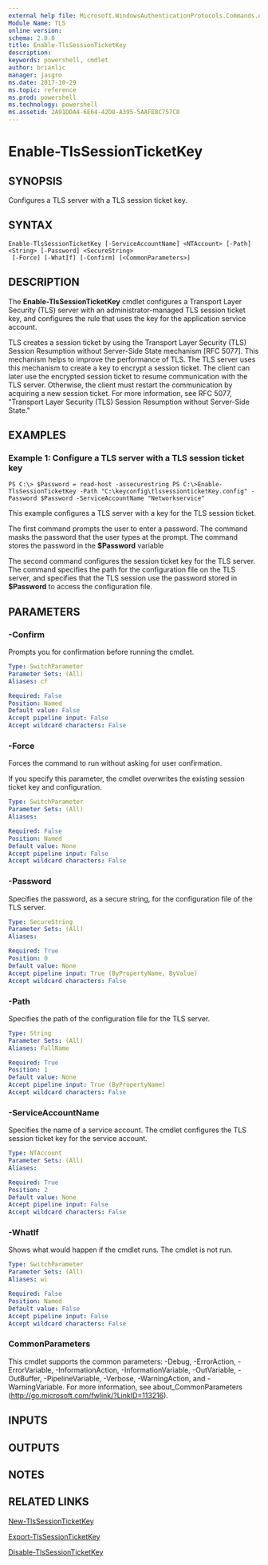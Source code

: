 ```yaml
---
external help file: Microsoft.WindowsAuthenticationProtocols.Commands.dll-Help.xml
Module Name: TLS
online version: 
schema: 2.0.0
title: Enable-TlsSessionTicketKey
description: 
keywords: powershell, cmdlet
author: brianlic
manager: jasgro
ms.date: 2017-10-29
ms.topic: reference
ms.prod: powershell
ms.technology: powershell
ms.assetid: 2A91DDA4-6E64-42D8-A395-5AAFE8C757C8
---
```


# Enable-TlsSessionTicketKey

## SYNOPSIS
Configures a TLS server with a TLS session ticket key.

## SYNTAX

```
Enable-TlsSessionTicketKey [-ServiceAccountName] <NTAccount> [-Path] <String> [-Password] <SecureString>
 [-Force] [-WhatIf] [-Confirm] [<CommonParameters>]
```

## DESCRIPTION
The **Enable-TlsSessionTicketKey** cmdlet configures a Transport Layer Security (TLS) server with an administrator-managed TLS session ticket key, and configures the rule that uses the key for the application service account.

TLS creates a session ticket by using the Transport Layer Security (TLS) Session Resumption without Server-Side State mechanism \[RFC 5077\].
This mechanism helps to improve the performance of TLS.
The TLS server uses this mechanism to create a key to encrypt a session ticket.
The client can later use the encrypted session ticket to resume communication with the TLS server.
Otherwise, the client must restart the communication by acquiring a new session ticket.
For more information, see RFC 5077, "Transport Layer Security (TLS) Session Resumption without Server-Side State."

## EXAMPLES

### Example 1: Configure a TLS server with a TLS session ticket key
```
PS C:\> $Password = read-host -assecurestring PS C:\>Enable-TlsSessionTicketKey -Path "C:\keyconfig\tlssessionticketKey.config" -Password $Password -ServiceAccountName "Networkservice"
```

This example configures a TLS server with a key for the TLS session ticket.

The first command prompts the user to enter a password.
The command masks the password that the user types at the prompt.
The command stores the password in the **$Password** variable

The second command configures the session ticket key for the TLS server.
The command specifies the path for the configuration file on the TLS server, and specifies that the TLS session use the password stored in **$Password** to access the configuration file.

## PARAMETERS

### -Confirm
Prompts you for confirmation before running the cmdlet.

```yaml
Type: SwitchParameter
Parameter Sets: (All)
Aliases: cf

Required: False
Position: Named
Default value: False
Accept pipeline input: False
Accept wildcard characters: False
```

### -Force
Forces the command to run without asking for user confirmation.

If you specify this parameter, the cmdlet overwrites the existing session ticket key and configuration.

```yaml
Type: SwitchParameter
Parameter Sets: (All)
Aliases: 

Required: False
Position: Named
Default value: None
Accept pipeline input: False
Accept wildcard characters: False
```

### -Password
Specifies the password, as a secure string, for the configuration file of the TLS server.

```yaml
Type: SecureString
Parameter Sets: (All)
Aliases: 

Required: True
Position: 0
Default value: None
Accept pipeline input: True (ByPropertyName, ByValue)
Accept wildcard characters: False
```

### -Path
Specifies the path of the configuration file for the TLS server.

```yaml
Type: String
Parameter Sets: (All)
Aliases: FullName

Required: True
Position: 1
Default value: None
Accept pipeline input: True (ByPropertyName)
Accept wildcard characters: False
```

### -ServiceAccountName
Specifies the name of a service account.
The cmdlet configures the TLS session ticket key for the service account.

```yaml
Type: NTAccount
Parameter Sets: (All)
Aliases: 

Required: True
Position: 2
Default value: None
Accept pipeline input: False
Accept wildcard characters: False
```

### -WhatIf
Shows what would happen if the cmdlet runs.
The cmdlet is not run.

```yaml
Type: SwitchParameter
Parameter Sets: (All)
Aliases: wi

Required: False
Position: Named
Default value: False
Accept pipeline input: False
Accept wildcard characters: False
```

### CommonParameters
This cmdlet supports the common parameters: -Debug, -ErrorAction, -ErrorVariable, -InformationAction, -InformationVariable, -OutVariable, -OutBuffer, -PipelineVariable, -Verbose, -WarningAction, and -WarningVariable. For more information, see about_CommonParameters (http://go.microsoft.com/fwlink/?LinkID=113216).

## INPUTS

## OUTPUTS

## NOTES

## RELATED LINKS

[New-TlsSessionTicketKey](./New-TlsSessionTicketKey.md)

[Export-TlsSessionTicketKey](./Export-TlsSessionTicketKey.md)

[Disable-TlsSessionTicketKey](./Disable-TlsSessionTicketKey.md)

